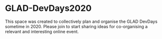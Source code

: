 # GLAD-DevDays2020
This space was created to collectively plan and organise the GLAD DevDays sometime in 2020. Please join to start sharing ideas for co-organising a relevant and interesting online event.
